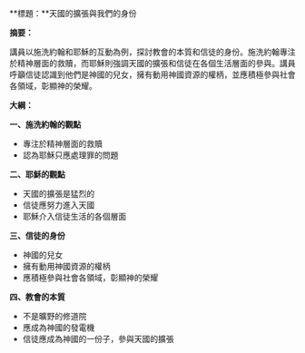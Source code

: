 **標題：**天國的擴張與我們的身份

**摘要：**

講員以施洗約翰和耶穌的互動為例，探討教會的本質和信徒的身份。施洗約翰專注於精神層面的救贖，而耶穌則強調天國的擴張和信徒在各個生活層面的參與。講員呼籲信徒認識到他們是神國的兒女，擁有動用神國資源的權柄，並應積極參與社會各領域，彰顯神的榮耀。

**大綱：**

**一、施洗約翰的觀點**

* 專注於精神層面的救贖
* 認為耶穌只應處理罪的問題

**二、耶穌的觀點**

* 天國的擴張是猛烈的
* 信徒應努力進入天國
* 耶穌介入信徒生活的各個層面

**三、信徒的身份**

* 神國的兒女
* 擁有動用神國資源的權柄
* 應積極參與社會各領域，彰顯神的榮耀

**四、教會的本質**

* 不是曠野的修道院
* 應成為神國的發電機
* 信徒應成為神國的一份子，參與天國的擴張